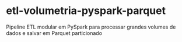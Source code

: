 # etl-volumetria-pyspark-parquet
Pipeline ETL modular em PySpark para processar grandes volumes de dados e salvar em Parquet particionado
